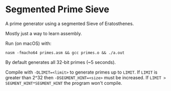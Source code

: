 # Segmented Prime Sieve

A prime generator using a segmented Sieve of Eratosthenes.

Mostly just a way to learn assembly.

Run (on macOS) with:

```shell
nasm -fmacho64 primes.asm && gcc primes.o && ./a.out
```

By default generates all 32-bit primes (~5 seconds).

Compile with `-DLIMIT=<limit>` to generate primes up to `LIMIT`. If
`LIMIT` is greater than 2^32 then `-DSEGMENT_HINT=<size>` must be increased. If `LIMIT > SEGMENT_HINT*SEGMENT_HINT` the program won't compile.
